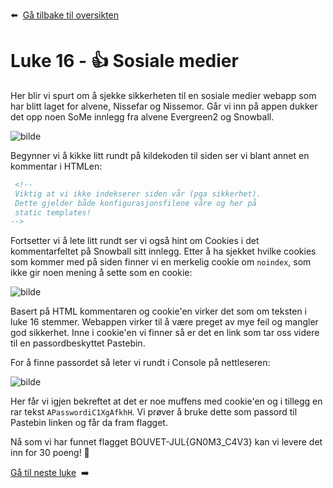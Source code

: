 :arrow_left: &nbsp;[Gå tilbake til oversikten](../README.md)

# Luke 16 - 👍 Sosiale medier
 
Her blir vi spurt om å sjekke sikkerheten til en sosiale medier webapp som har blitt laget for alvene, Nissefar og Nissemor. Går vi inn på appen dukker det opp noen SoMe innlegg fra alvene Evergreen2 og Snowball. 

![bilde](https://user-images.githubusercontent.com/15195014/210172280-067a8134-5a8f-4947-bb83-bf9b0ab55aa8.png)

Begynner vi å kikke litt rundt på kildekoden til siden ser vi blant annet en kommentar i HTMLen:
```html
 <!-- 
 Viktig at vi ikke indekserer siden vår (pga sikkerhet).
 Dette gjelder både konfigurasjonsfilene våre og her på
 static templates! 
-->
```

Fortsetter vi å lete litt rundt ser vi også hint om Cookies i det kommentarfeltet på Snowball sitt innlegg. Etter å ha sjekket hvilke cookies som kommer med på siden finner vi en merkelig cookie om `noindex`, som ikke gir noen mening å sette som en cookie:

![bilde](https://user-images.githubusercontent.com/15195014/210172328-4ac4b4b1-6d76-4c99-a103-db2ddd35796c.png)

Basert på HTML kommentaren og cookie'en virker det som om teksten i luke 16 stemmer. Webappen virker til å være preget av mye feil og mangler god sikkerhet. Inne i cookie'en vi finner så er det en link som tar oss videre til en passordbeskyttet Pastebin. 

For å finne passordet så leter vi rundt i Console på nettleseren:

![bilde](https://user-images.githubusercontent.com/15195014/210172596-764d2354-f2e6-4db1-8fbd-a93ce77d3d88.png)

Her får vi igjen bekreftet at det er noe muffens med cookie'en og i tillegg en rar tekst `APasswordiC1XgAfkhH`. Vi prøver å bruke dette som passord til Pastebin linken og får da fram flagget.

Nå som vi har funnet flagget BOUVET-JUL{GN0M3_C4V3} kan vi levere det inn for 30 poeng! 🎉

[Gå til neste luke](Luke17.md)&nbsp; :arrow_right:
